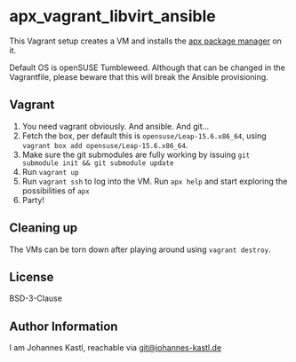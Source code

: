 # apx_vagrant_libvirt_ansible

This Vagrant setup creates a VM and installs the [apx package
manager](https://github.com/Vanilla-OS/apx) on it.

Default OS is openSUSE Tumbleweed. Although that can be changed in the
Vagrantfile, please beware that this will break the Ansible provisioning.

## Vagrant

1. You need vagrant obviously. And ansible. And git...
1. Fetch the box, per default this is `opensuse/Leap-15.6.x86_64`, using
   `vagrant box add opensuse/Leap-15.6.x86_64`.
1. Make sure the git submodules are fully working by issuing `git submodule init
   && git submodule update`
1. Run `vagrant up`
1. Run `vagrant ssh` to log into the VM. Run `apx help` and start exploring the
   possibilities of `apx`
1. Party!

## Cleaning up

The VMs can be torn down after playing around using `vagrant destroy`.

## License

BSD-3-Clause

## Author Information

I am Johannes Kastl, reachable via git@johannes-kastl.de
